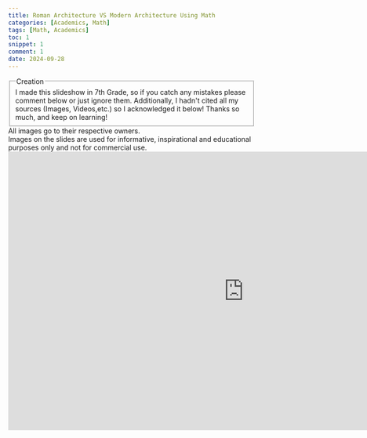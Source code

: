 ```yaml
---
title: Roman Architecture VS Modern Architecture Using Math
categories: [Academics, Math]
tags: [Math, Academics]
toc: 1
snippet: 1
comment: 1
date: 2024-09-28
---
```

<fieldset class="field-set" markdown="1">
<legend class="leg-title">Creation</legend>
I made this slideshow in 7th Grade, so if you catch any mistakes please comment below or just ignore them. Additionally, I hadn't cited  all my sources (Images, Videos,etc.) so  I acknowledged it below! Thanks so much, and keep on learning! 
</fieldset>

<div  class="thi-step">
<div class="step">
<div class="step-number"></div>
<div class="step-content" markdown="1">
All images go to their respective owners.
</div>
</div>

<div class="step">
<div class="step-number"></div>
<div class="step-content" markdown="1">
Images on the slides are used for informative, inspirational and educational purposes only and not for commercial use.
</div>
</div>
</div>

<iframe src="https://docs.google.com/presentation/d/e/2PACX-1vRdVBWwKaC9aXNGctJc0fEMFm7JO_h0a159JWkOhCAT0ImhIEhi0T5pO1ni2cMatUdnvbOG9n8eSxrv/embed?start=true&loop=true&delayms=15000" frameborder="0" width="960" height="569" allowfullscreen="true" mozallowfullscreen="true" webkitallowfullscreen="true"></iframe>
